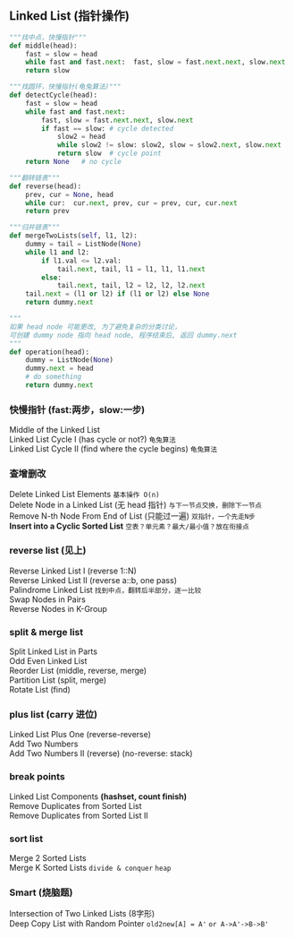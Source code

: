 ## Linked List (指针操作)

``` python
"""找中点，快慢指针"""
def middle(head):
    fast = slow = head
    while fast and fast.next:  fast, slow = fast.next.next, slow.next
    return slow

"""找圆环，快慢指针(龟兔算法)"""
def detectCycle(head):
    fast = slow = head
    while fast and fast.next:
        fast, slow = fast.next.next, slow.next
        if fast == slow: # cycle detected
            slow2 = head
            while slow2 != slow: slow2, slow = slow2.next, slow.next
            return slow  # cycle point
    return None   # no cycle

"""翻转链表"""
def reverse(head):    
    prev, cur = None, head
    while cur:  cur.next, prev, cur = prev, cur, cur.next
    return prev

"""归并链表"""
def mergeTwoLists(self, l1, l2):  
    dummy = tail = ListNode(None)
    while l1 and l2:
        if l1.val <= l2.val:
            tail.next, tail, l1 = l1, l1, l1.next
        else:
            tail.next, tail, l2 = l2, l2, l2.next
    tail.next = (l1 or l2) if (l1 or l2) else None
    return dummy.next

"""
如果 head node 可能更改, 为了避免复杂的分类讨论，
可创建 dummy node 指向 head node, 程序结束后, 返回 dummy.next
"""
def operation(head):
	dummy = ListNode(None)
	dummy.next = head
	# do something
	return dummy.next
```

### 快慢指针 (fast:两步，slow:一步)
Middle of the Linked List   
Linked List Cycle I (has cycle or not?) `龟兔算法`    
Linked List Cycle II (find where the cycle begins) `龟兔算法`        

### 查增删改
Delete Linked List Elements `基本操作 O(n)`     
Delete Node in a Linked List (无 head 指针) `与下一节点交换，删除下一节点`   
Remove N-th Node From End of List (只能过一遍) `双指针，一个先走N步`    
**Insert into a Cyclic Sorted List** `空表？单元素？最大/最小值？放在衔接点`   

### reverse list (见上)
Reverse Linked List I (reverse 1::N)   
Reverse Linked List II (reverse a::b, one pass)    
Palindrome Linked List  `找到中点，翻转后半部分，逐一比较`        
Swap Nodes in Pairs    
Reverse Nodes in K-Group     

### split & merge list
Split Linked List in Parts   
Odd Even Linked List     
Reorder List (middle, reverse, merge)     
Partition List  (split, merge)    
Rotate List (find)     

### plus list (carry 进位)
Linked List Plus One (reverse-reverse)    
Add Two Numbers   
Add Two Numbers II (reverse) (no-reverse: stack)      

### break points
Linked List Components **(hashset, count finish)**   
Remove Duplicates from Sorted List    
Remove Duplicates from Sorted List II   

### sort list
Merge 2 Sorted Lists    
Merge K Sorted Lists  `divide & conquer` `heap`   
<!--**Merge Sort List**-->         
<!--**Insertion Sort List**-->       

### Smart (烧脑题)
Intersection of Two Linked Lists (8字形)    
Deep Copy List with Random Pointer  `old2new[A] = A'` `or A->A'->B->B'`

